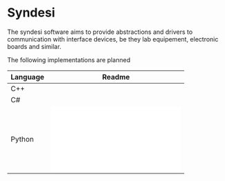 # Syndesi

The syndesi software aims to provide abstractions and drivers to communication with interface devices, be they lab equipement, electronic boards and similar.

The following implementations are planned

| Language | Readme                    |
|----------|---------------------------|
| C++      |                           |
| C#       |                           |
| Python   | ![link](Python/README.md) |